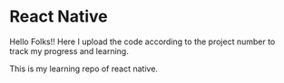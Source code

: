 # React Native
Hello Folks!! Here I upload the code according to the project number to track my progress and learning.

This is my learning repo of react native.